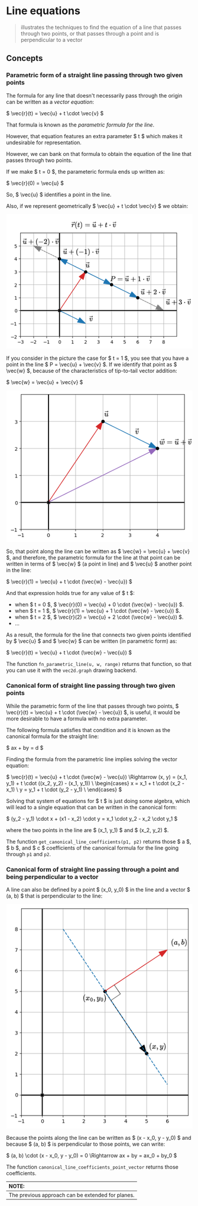 # Line equations
> illustrates the techniques to find the equation of a line that passes through two points, or that passes through a point and is perpendicular to a vector

## Concepts


### Parametric form of a straight line passing through two given points

The formula for any line that doesn't necessarily pass through the origin can be written as a *vector equation*:

$
\vec{r}(t) = \vec{u} + t \cdot \vec{v}
$

That formula is known as the *parametric formula for the line*.

However, that equation features an extra parameter $ t $ which makes it undesirable for representation.

However, we can bank on that formula to obtain the equation of the line that passes through two points.

If we make $ t = 0 $, the parameteric formula ends up written as:

$
\vec{r}(0) = \vec{u}
$

So, $ \vec{u} $ identifies a point in the line.

Also, if we represent geometrically $ \vec{u} + t \cdot \vec{v} $ we obtain:

![Parametric formula](docs/pics/parametric_formula_line.png)

If you consider in the picture the case for $ t = 1 $, you see that you have a point in the line $ P = \vec{u} + \vec{v} $. If we identify that point as $ \vec{w} $, because of the characteristics of tip-to-tail vector addition:

$
\vec{w} = \vec{u} + \vec{v}
$

![Tip-to-tail](docs/pics/tip-to-tail-line.png)

So, that point along the line can be written as $ \vec{w} = \vec{u} + \vec{v} $, and therefore, the parametric formula for the line at that point can be written in terms of $ \vec{w} $ (a point in line) and $ \vec{u} $ another point in the line:

$
\vec{r}(1) = \vec{u} + t \cdot (\vec{w} - \vec{u})
$

And that expression holds true for any value of $ t $:

+ when $ t = 0 $, $ \vec{r}(0) = \vec{u} + 0 \cdot (\vec{w} - \vec{u}) $.
+ when $ t = 1 $, $ \vec{r}(1) = \vec{u} + 1 \cdot (\vec{w} - \vec{u}) $.
+ when $ t = 2 $, $ \vec{r}(2) = \vec{u} + 2 \cdot (\vec{w} - \vec{u}) $.
+ ...

As a result, the formula for the line that connects two given points identified by $ \vec{u} $ and $ \vec{w} $ can be written (in parametric form) as:

$
\vec{r}(t) = \vec{u} + t \cdot (\vec{w} - \vec{u})
$

The function `fn_parametric_line(u, w, range)` returns that function, so that you can use it with the `vec2d.graph` drawing backend.


### Canonical form of straight line passing through two given points

While the parametric form of the line that passes through two points, $ \vec{r}(t) = \vec{u} + t \cdot (\vec{w} - \vec{u}) $, is useful, it would be more desirable to have a formula with no extra parameter.

The following formula satisfies that condition and it is known as the canonical formula for the straight line:

$
ax + by = d
$

Finding the formula from the parametric line implies solving the vector equation:

$
\vec{r}(t) = \vec{u} + t \cdot (\vec{w} - \vec{u}) \Rightarrow (x, y) = (x_1, y_1) + t \cdot ((x_2, y_2) - (x_1, y_1)) \\
\begin{cases}
x = x_1 + t \cdot (x_2 - x_1) \\
y = y_1 + t \cdot (y_2 - y_1) \\
\end{cases}
$

Solving that system of equations for $ t $ is just doing some algebra, which will lead to a single equation that can be written in the canonical form:

$
(y_2 - y_1) \cdot x + (x1 - x_2) \cdot y = x_1 \cdot y_2 - x_2 \cdot y_1
$

where the two points in the line are $ (x_1, y_1) $ and $ (x_2, y_2) $.

The function `get_canonical_line_coefficients(p1, p2)` returns those $ a $, $ b $, and $ c $ coefficients of the canonical formula for the line going through `p1` and `p2`.


### Canonical form of straight line passing through a point and being perpendicular to a vector

A line can also be defined by a point $ (x_0, y_0) $ in the line and a vector $ (a, b) $ that is perpendicular to the line:

![Line through a point and perpendicular to a vector](./docs/pics/line_through_point_and_perpendicular.png)

Because the points along the line can be written as $ (x - x_0, y - y_0) $ and because $ (a, b) $ is perpendicular to those points, we can write:

$
(a, b) \cdot (x - x_0, y - y_0) = 0 \Rightarrow ax + by = ax_0 + by_0
$

The function `canonical_line_coefficients_point_vector` returns those coefficients.

| NOTE: |
| :---- |
| The previous approach can be extended for planes. |